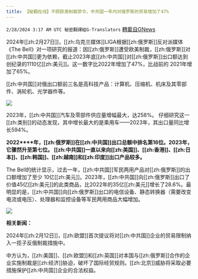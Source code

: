 ```yaml
---
title: 【秘翻在线】不顾欧美制裁禁令，中共国一年内对俄罗斯的贸易增加了47%
---
```

`2/28/2024 3:17 AM UTC 秘密翻譯組G-Translators` [轉載自GNews](https://gnews.org/articles/2348031)

2024年[[zh:2月27日]]，[[zh:乌克兰媒体]]LIGA根据[[zh:俄罗斯]]反对派媒体《The Bell》对一项研究的报道：因[[zh:俄罗斯]]遭受欧美制裁，[[zh:俄罗斯]]对[[zh:中共国]]更为依赖，截止2023年底[[zh:中共国]]对[[zh:俄罗斯]]出口额达到创纪录的1110亿[[zh:美元]]。这一数字比2022年增加了47%，比战前的 2021年增加了65%。

[[zh:中共国]]对俄出口额前三名是高科技产品：计算机、压缩机、机床及其零部件、涡轮机、光学器件等。

![](https://i.imgur.com/cixfcb9.jpeg)

2023年，[[zh:中共国]]汽车及零部件供应量增幅最大，达258%。 仔细研究这一[[zh:类别]]的动态发现，其中增长最大的是乘用车——2023年，其出口量同比增长594%。

**2022****年，[[zh:俄罗斯]]在[[zh:中共国]]出口总额中排名第16位。2023年，它骤然升至第七位。 [[zh:中共国]]一直以来向[[zh:美国]]、[[zh:香港]]、[[zh:日本]]、[[zh:韩国]]、[[zh:越南]]和[[zh:印度]]出口产品较多。**

The Bell的统计显示，过去一年，[[zh:中共国]]军民两用产品对[[zh:俄罗斯]]的出口额增加了至少 10亿[[zh:美元]]。2023年，[[zh:中共国]]向[[zh:俄罗斯]]出口了价值45亿[[zh:美元]]的此类商品，比2022年的35亿[[zh:美元]]增长了28.6%。最明显的是，[[zh:中共国]]向[[zh:俄罗斯]]出口的电信设备、静态转换器（需要改变电流或电压）、处理器和监控设备等军民两用商品大幅增加。

![](https://i.imgur.com/0kfQd0i.png)

**相关新闻：**

2024年[[zh:2月12日]]，[[zh:欧盟]]首次提议将对[[zh:中共国]]企业的贸易限制纳入一揽子反俄制裁措施中。

中方认为，[[zh:美国]]、[[zh:欧盟]]和[[zh:英国]]对本国与[[zh:俄罗斯]]合作的企业实施制裁是[[zh:经济]]胁迫，破坏了国际经贸规则。[[zh:北京]]威胁将采取必要措施保护[[zh:中共国]]企业的合法权益。
